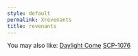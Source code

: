 ```yaml
---
style: default
permalink: Xrevenants
title: revenants
---
```

You may also like:
[Daylight Come](http://scp-wiki.net/daylight-come)
[SCP-1076](http://scp-wiki.net/scp-1076)
